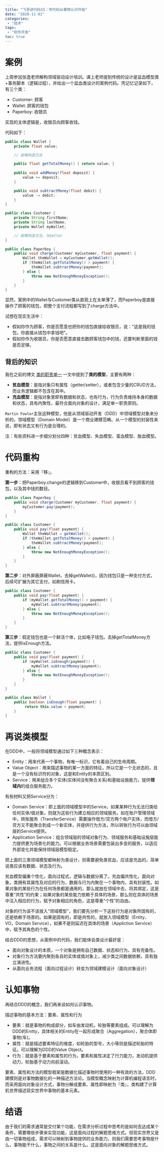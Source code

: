 ```yaml
---
title: "飞哥讲代码15：写代码从事物认识开始"
date: "2020-11-01"
categories:
 - "技术"
tags:
 - "软件开发"
toc: true
---
```


# 案例

上周参加张逸老师解构领域驱动设计培训。课上老师提到传统的设计是盆血模型类+事务脚本（逻辑过程），并给出一个盆血类设计的案例代码。凭记忆记录如下，有三个类：

 - Customer: 顾客
 - Wallet: 顾客的钱包
 - Paperboy: 收银员

实现的主体逻辑是，收银员向顾客收钱。

代码如下：

```java
public class Wallet {
    private float value;

    // 省略构造方法

    public float getTotalMoney() { return value; }
    
    public void addMoney(float deposit) {
        value += deposit;
    }

    public void subtractMoney(float debit) {
        value -= debit;
    }
}

public class Customer {
    private String firstName;
    private String lastName;
    private Wallet myWallet;

    // 省略构造方法，与Getter
}

public class Paperboy {
    public void charge(Customer myCustomer, float payment) {
        Wallet theWallet = myCustomer.getWallet();
        if (theWallet.getTotalMoney() > payment) {
            theWallet.subtractMoney(payment);
        } else {
            throw new NotEnoughMoneyException();
        }
    }
}
```
<!--more-->

显然，案例中的Wallet与Customer类从直观上在太单薄了，而Paperboy是直接操作了顾客的钱包，把整个支付流程都写到了charge方法中。

试想在现实生活中：

 - 假如你作为顾客，你是否愿意也把你的钱包直接给收银员，说："这是我的钱包，你直接从钱包中拿钱吧"。
 - 假如你作为收银员，你是否愿意直接去数顾客钱包中的钱，还要判断里面的钱是否足够。


## 背后的知识


我在之前的博文 [类的职责单一](http://lanlingzi.cn/post/technical/2019/0526_class/#%E7%B1%BB%E7%9A%84%E6%A8%A1%E5%9E%8B) 一文中提到了**类的模型**，主要有两种：

 -  **贫血模型**：是指对象只有属性（getter/setter），或者包含少量的CRUD方法，而业务逻辑都不包含在其中。
 -  **充血模型**：是指对象里即有数据和状态，也有行为，行为负责维持本身的数据和状态，具有内聚性，最符合面向对象的设计，满足单一职责原则。

`Martin Fowler`主张这种模型，他是从领域驱动开发（DDD）中领域模型对象来分析的，领域模型（Domain Model）是一个商业建模范畴。从一个模型的封装性来说，即有状态又有行为是合理的。

注：有些资料进一步细分划分四种：贫血模型、失血模型、富血模型、胀血模型。

# 代码重构

重构的方法：采用『移』。

**第一步**：把Paperboy.change的逻辑移到Customer中，收银员看不到顾客的钱包，以及其中钱的数目。

```java
public class Paperboy {
    public void charge(Customer myCustomer, float payment) {
        myCustomer.pay(payment);
    }
}

public class Customer {
    public void pay(float payment) {
        Wallet theWallet = getWallet();
        if (theWallet.getTotalMoney() > payment) {
            theWallet.subtractMoney(payment);
        } else {
            throw new NotEnoughMoneyException();
        }
    }
}
```

**第二步**：对外屏蔽屏蔽Wallet，去掉getWallet()，因为钱包只是一种支付方式，后续可扩展为其它支付，如刷信用卡。

```java
public class Customer {
    public void pay(float payment) {
        if (myWallet.getTotalMoney() > payment) {
            myWallet.subtractMoney(payment);
        } else {
            throw new NotEnoughMoneyException();
        }
    }
}
```

**第三步**：假定钱包也是一个鲜活个体，比如电子钱包。去掉getTotalMoney方法，提供isEnough方法。

```java
public class Customer {
    public void pay(float payment) {
        if (myWallet.isEnough(payment)) {
            myWallet.subtractMoney(payment);
        } else {
            throw new NotEnoughMoneyException();
        }
    }
}

public class Wallet {
    public boolean isEnough(float payment) {
         return this.value > payment;
    }
}
```

# 再说类模型

在DDD中，一般将领域模型通过如下三种概念表示：

 - Entity：用来代表一个事物，有唯一标识，它有着自己的生命周期。
 - Value Object：用来描述事物的某一方面的特征，所以它是一个无状态的，且是一个没有标识符的对象，这是和Entity的本质区别。
 - Service：用来组合多个实体(实体间没有聚合关系)和基础设施能力，提供**领域内**的组合服务能力。

有些材料又把Service分为：

 - Domain Service：即上面的领域模型中的Service，如果某种行为无法归类给任何实体/值对象，则就为这些行为建立相应的领域服务。如在账户管理领域中，转账服务（TransferService）需要操作借方/贷方两个账户实体，而借方/贷方又不能聚合到成一个新实体，并提供行为方法，所以转账行为可以由领域层的Service提供。
 - Application Service：组合领域层的领域对象行为、领域服务和基础设施层能力提供更为场景化的能力。可以根据业务场景需要包装出多变的服务，以适应外部变化并能保持领域层模型稳定。

把上面的三类领域模型都映射为类设计，则需要避免类贫血，应该是充血的，简单说类应该有数据、状态及行为。

贫血模型偏重个性化，面向过程式，逻辑与数据分离了。充血偏共性化，面向对象，类拥有其属性及对应的行为，数据与行为内聚在一个事物内，具有封装性。如果对象的某些行为在任何场景都是通用的，那么就放在领域中去，将其绑定，这是尊重“共性”的约束；如果对象的某些能力依赖于具体的场景，那么则在具体的场景中注入相应的行为，赋予对象相应的角色，这是尊重“个性”的自由。

对象的行为该不该放入“领域模型”，我们要先分析一下这些行为是对象所固有的，还是依赖于场景的。如果是固有的，即是共性的，就放入领域模型（Entity、VO，Domain Service），如果不是则延迟在具体的场景（Appliction Service）中，赋予其角色的个性。

结合DDD的思想，从案例中的代码，我们能体会类设计最好是：

 - 面向对象设计的本质，一个对象是拥有自己数据、状态和行为，具有完备性。
 - 对象行为方法要内聚到各自的实体或值对象上，减少类之间数据依赖，具有独立演进性。
 - 从面向业务流程（面向过程设计）转变为领域建模设计（面向对象设计）

# 认知事物

再结合DDD的概念，我们再来谈如何认识事物。

描述事物的基本方法：要素、属性和行为

 - 要素：就是事物的构成部分，如车由发动机，轮胎等要素组成。可以理解为DDD的Enitty，具体相关的Entity在一起形成聚合（Aggregation），聚合体即事物(车)。
 - 属性：就是描述要素特征的维度，如轮胎的型号，大小等则是描述轮胎的特征。可以理解为DDD的Value Object。
 - 行为：就是基于要素和属性的行为，要素和属性决定了行力能力，发动机提供动力，轮胎基于动力向前滚动。

要素、属性和方法的模型框架是数据化描述事物时使用的一种有效的方法，DDD建模则是对事物数据化的一种描述方法论。当模型概念映射为计算机编程语言时，而采用面向对象设计方式，事物分解成要素、属性即映射为『类』，类构建了计算机世界描述现实世界中事物的基本元素。

# 结语

由于我们的需求通常是交付某个功能，在需求分析过程中思考的是如何去达成某个条件，需要哪些步骤来实现功能，这是面向过程的解题思维方式。但现实世界又是由一切事物组成，需求可以映射到事物提供的业务能力，则我们需要思考事物是什么，事物能干什么，事物之间的关系是什么。这是面向对象的解题思维方式。